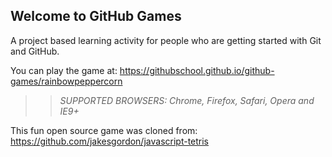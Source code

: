 ## Welcome to GitHub Games

A project based learning activity for people who are getting started with Git and GitHub.

You can play the game at: https://githubschool.github.io/github-games/rainbowpeppercorn

> > _*SUPPORTED BROWSERS*: Chrome, Firefox, Safari, Opera and IE9+_

This fun open source game was cloned from: https://github.com/jakesgordon/javascript-tetris
